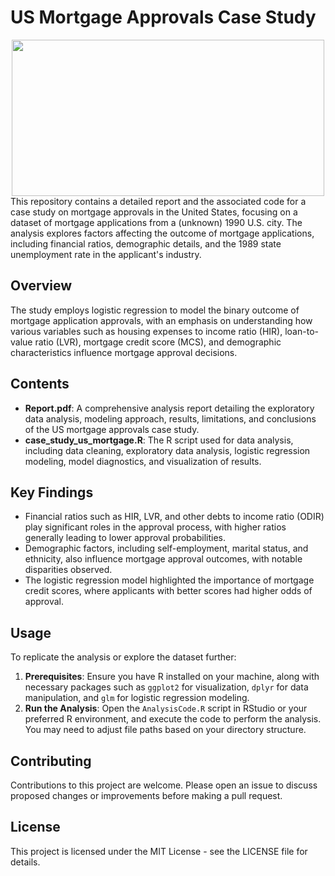 # US Mortgage Approvals Case Study
<div align="center">
  <a href="https://d224eigjcmsomk.cloudfront.net/Pictures/1024x536/7/0/0/1969700_shutterstock_1397767763_281383.jpg">
    <img src="https://d224eigjcmsomk.cloudfront.net/Pictures/1024x536/7/0/0/1969700_shutterstock_1397767763_281383.jpg" alt="" width="500" height="250">
  </a>
</div>
This repository contains a detailed report and the associated code for a case study on mortgage approvals in the United States, focusing on a dataset of mortgage applications from a (unknown) 1990 U.S. city. The analysis explores factors affecting the outcome of mortgage applications, including financial ratios, demographic details, and the 1989 state unemployment rate in the applicant's industry.

## Overview

The study employs logistic regression to model the binary outcome of mortgage application approvals, with an emphasis on understanding how various variables such as housing expenses to income ratio (HIR), loan-to-value ratio (LVR), mortgage credit score (MCS), and demographic characteristics influence mortgage approval decisions.

## Contents

- **Report.pdf**: A comprehensive analysis report detailing the exploratory data analysis, modeling approach, results, limitations, and conclusions of the US mortgage approvals case study.
- **case_study_us_mortgage.R**: The R script used for data analysis, including data cleaning, exploratory data analysis, logistic regression modeling, model diagnostics, and visualization of results.

## Key Findings

- Financial ratios such as HIR, LVR, and other debts to income ratio (ODIR) play significant roles in the approval process, with higher ratios generally leading to lower approval probabilities.
- Demographic factors, including self-employment, marital status, and ethnicity, also influence mortgage approval outcomes, with notable disparities observed.
- The logistic regression model highlighted the importance of mortgage credit scores, where applicants with better scores had higher odds of approval.

## Usage

To replicate the analysis or explore the dataset further:

1. **Prerequisites**: Ensure you have R installed on your machine, along with necessary packages such as `ggplot2` for visualization, `dplyr` for data manipulation, and `glm` for logistic regression modeling.
2. **Run the Analysis**: Open the `AnalysisCode.R` script in RStudio or your preferred R environment, and execute the code to perform the analysis. You may need to adjust file paths based on your directory structure.

## Contributing

Contributions to this project are welcome. Please open an issue to discuss proposed changes or improvements before making a pull request.

## License
This project is licensed under the MIT License - see the LICENSE file for details.

